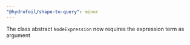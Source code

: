 ```yaml
---
"@hydrofoil/shape-to-query": minor
---
```


The class abstract `NodeExpression` now requires the expression term as argument
